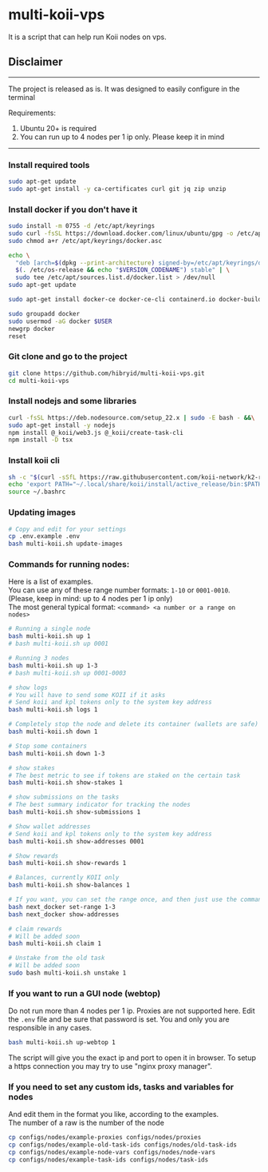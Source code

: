 # multi-koii-vps

It is a script that can help run Koii nodes on vps.

## Disclaimer
***
The project is released as is.
It was designed to easily configure in the terminal

Requirements:
1. Ubuntu 20+ is required
2. You can run up to 4 nodes per 1 ip only. Please keep it in mind
***


### Install required tools
```bash
sudo apt-get update
sudo apt-get install -y ca-certificates curl git jq zip unzip
```

### Install docker if you don't have it
```bash
sudo install -m 0755 -d /etc/apt/keyrings
sudo curl -fsSL https://download.docker.com/linux/ubuntu/gpg -o /etc/apt/keyrings/docker.asc
sudo chmod a+r /etc/apt/keyrings/docker.asc

echo \
  "deb [arch=$(dpkg --print-architecture) signed-by=/etc/apt/keyrings/docker.asc] https://download.docker.com/linux/ubuntu \
  $(. /etc/os-release && echo "$VERSION_CODENAME") stable" | \
  sudo tee /etc/apt/sources.list.d/docker.list > /dev/null
sudo apt-get update

sudo apt-get install docker-ce docker-ce-cli containerd.io docker-buildx-plugin docker-compose-plugin -y

sudo groupadd docker
sudo usermod -aG docker $USER
newgrp docker
reset
```

### Git clone and go to the project
```bash
git clone https://github.com/hibryid/multi-koii-vps.git
cd multi-koii-vps
```

### Install nodejs and some libraries
```bash
curl -fsSL https://deb.nodesource.com/setup_22.x | sudo -E bash - &&\
sudo apt-get install -y nodejs
npm install @_koii/web3.js @_koii/create-task-cli
npm install -D tsx
```

### Install koii cli
```bash
sh -c "$(curl -sSfL https://raw.githubusercontent.com/koii-network/k2-release/master/k2-install-init_v1.16.4.sh)"
echo 'export PATH="~/.local/share/koii/install/active_release/bin:$PATH"' > ~/.bashrc
source ~/.bashrc
```


### Updating images
```bash
# Copy and edit for your settings
cp .env.example .env
bash multi-koii.sh update-images
```

### Commands for running nodes:
Here is a list of examples.\
You can use any of these range number formats: `1-10` or `0001-0010`. \
(Please, keep in mind: up to 4 nodes per 1 ip only) \
The most general typical format: `<command> <a number or a range on nodes>`
```bash
# Running a single node
bash multi-koii.sh up 1
# bash multi-koii.sh up 0001

# Running 3 nodes
bash multi-koii.sh up 1-3
# bash multi-koii.sh up 0001-0003

# show logs
# You will have to send some KOII if it asks
# Send koii and kpl tokens only to the system key address
bash multi-koii.sh logs 1

# Completely stop the node and delete its container (wallets are safe)
bash multi-koii.sh down 1

# Stop some containers
bash multi-koii.sh down 1-3

# show stakes
# The best metric to see if tokens are staked on the certain task
bash multi-koii.sh show-stakes 1

# show submissions on the tasks
# The best summary indicator for tracking the nodes
bash multi-koii.sh show-submissions 1

# Show wallet addresses
# Send koii and kpl tokens only to the system key address
bash multi-koii.sh show-addresses 0001

# Show rewards
bash multi-koii.sh show-rewards 1

# Balances, currently KOII only
bash multi-koii.sh show-balances 1

# If you want, you can set the range once, and then just use the command
bash next_docker set-range 1-3
bash next_docker show-addresses

# claim rewards
# Will be added soon
bash multi-koii.sh claim 1

# Unstake from the old task
# Will be added soon
sudo bash multi-koii.sh unstake 1
```

### If you want to run a GUI node (webtop)
Do not run more than 4 nodes per 1 ip. Proxies are not supported here.
Edit the `.env` file and be sure that password is set.
You and only you are responsible in any cases.

```bash
bash multi-koii.sh up-webtop 1
```
The script will give you the exact ip and port to open it in browser.
To setup a https connection you may try to use "nginx proxy manager".

### If you need to set any custom ids, tasks and variables for nodes
And edit them in the format you like, according to the examples. \
The number of a raw is the number of the node
```bash
cp configs/nodes/example-proxies configs/nodes/proxies
cp configs/nodes/example-old-task-ids configs/nodes/old-task-ids
cp configs/nodes/example-node-vars configs/nodes/node-vars
cp configs/nodes/example-task-ids configs/nodes/task-ids
```
